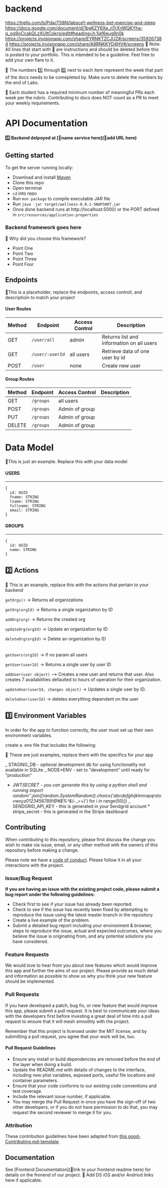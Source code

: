 # backend

https://trello.com/b/PdacT58N/labsce1-wellness-bet-exercise-and-sleep
https://docs.google.com/document/d/1bgKZY6Xe_nTrXnWQKYha-q_pg9oCcakQLzXUltCpkrg/edit#heading=h.1jaf6eug9n0k
https://projects.invisionapp.com/share/EYRNKTZCJUZ#/screens/359267384
https://projects.invisionapp.com/share/A8RNKKYD4HV#/screens
🚫 Note: All lines that start with 🚫 are instructions and should be deleted before this is posted to your portfolio. This is intended to be a guideline. Feel free to add your own flare to it.

🚫 The numbers 1️⃣ through 3️⃣ next to each item represent the week that part of the docs needs to be comepleted by. Make sure to delete the numbers by the end of Labs.

🚫 Each student has a required minimum number of meaningful PRs each week per the rubric. Contributing to docs does NOT count as a PR to meet your weekly requirements.

# API Documentation

#### 1️⃣ Backend delpoyed at [🚫name service here](🚫add URL here) <br>

## Getting started

To get the server running locally:

- Download and install [Maven](https://maven.apache.org/index.html)
- Clone this repo
- Open terminal
- `cd` into repo
- Run `mvn package` to compile executable JAR file
- Run `java -jar target/wellness-0.0.1-SNAPSHOT.jar`
- Once done backend runs at http://localhost:5000/ or the PORT defined in `src/resources/application.properties`

### Backend framework goes here

🚫 Why did you choose this framework?

- Point One
- Point Two
- Point Three
- Point Four

## Endpoints

🚫This is a placeholder, replace the endpoints, access controll, and descriptioin to match your project

#### User Routes

| Method | Endpoint        | Access Control | Description                               |
| ------ | --------------- | -------------- | ----------------------------------------- |
| GET    | `/user/all`     | admin          | Returns list and information on all users |
| GET    | `/user/:userId` | all users      | Retrieve data of one user by id           |
| POST   | `/user`         | none           | Create new user                           |

#### Group Routes

| Method | Endpoint  | Access Control | Description |
| ------ | --------- | -------------- | ----------- |
| GET    | `/groups` | all users      |             |
| POST   | `/groups` | Admin of group |             |
| PUT    | `/groups` | Admin of group |             |
| DELETE | `/groups` | Admin of group |             |

# Data Model

🚫This is just an example. Replace this with your data model

#### USERS

---

```
{
  id: UUID
  fname: STRING
  lname: STRING
  fullname: STRING
  email: STRING
}
```

#### GROUPS

---

```
{
  id: UUID
  name: STRING
}
```

## 2️⃣ Actions

🚫 This is an example, replace this with the actions that pertain to your backend

`getOrgs()` -> Returns all organizations

`getOrg(orgId)` -> Returns a single organization by ID

`addOrg(org)` -> Returns the created org

`updateOrg(orgId)` -> Update an organization by ID

`deleteOrg(orgId)` -> Delete an organization by ID
<br>
<br>
<br>
`getUsers(orgId)` -> if no param all users

`getUser(userId)` -> Returns a single user by user ID

`addUser(user object)` --> Creates a new user and returns that user. Also creates 7 availabilities defaulted to hours of operation for their organization.

`updateUser(userId, changes object)` -> Updates a single user by ID.

`deleteUser(userId)` -> deletes everything dependent on the user

## 3️⃣ Environment Variables

In order for the app to function correctly, the user must set up their own environment variables.

create a .env file that includes the following:

🚫 These are just examples, replace them with the specifics for your app

_ STAGING_DB - optional development db for using functionality not available in SQLite
_ NODE\*ENV - set to "development" until ready for "production"

- JWT*SECRET - you can generate this by using a python shell and running import random''.join([random.SystemRandom().choice('abcdefghijklmnopqrstuvwxyz0123456789!@#\$%^&amp;*(-_=+)') for i in range(50)])
  _ SENDGRID_API_KEY - this is generated in your Sendgrid account \* stripe_secret - this is generated in the Stripe dashboard

## Contributing

When contributing to this repository, please first discuss the change you wish to make via issue, email, or any other method with the owners of this repository before making a change.

Please note we have a [code of conduct](./code_of_conduct.md). Please follow it in all your interactions with the project.

### Issue/Bug Request

**If you are having an issue with the existing project code, please submit a bug report under the following guidelines:**

- Check first to see if your issue has already been reported.
- Check to see if the issue has recently been fixed by attempting to reproduce the issue using the latest master branch in the repository.
- Create a live example of the problem.
- Submit a detailed bug report including your environment & browser, steps to reproduce the issue, actual and expected outcomes, where you believe the issue is originating from, and any potential solutions you have considered.

### Feature Requests

We would love to hear from you about new features which would improve this app and further the aims of our project. Please provide as much detail and information as possible to show us why you think your new feature should be implemented.

### Pull Requests

If you have developed a patch, bug fix, or new feature that would improve this app, please submit a pull request. It is best to communicate your ideas with the developers first before investing a great deal of time into a pull request to ensure that it will mesh smoothly with the project.

Remember that this project is licensed under the MIT license, and by submitting a pull request, you agree that your work will be, too.

#### Pull Request Guidelines

- Ensure any install or build dependencies are removed before the end of the layer when doing a build.
- Update the README.md with details of changes to the interface, including new plist variables, exposed ports, useful file locations and container parameters.
- Ensure that your code conforms to our existing code conventions and test coverage.
- Include the relevant issue number, if applicable.
- You may merge the Pull Request in once you have the sign-off of two other developers, or if you do not have permission to do that, you may request the second reviewer to merge it for you.

### Attribution

These contribution guidelines have been adapted from [this good-Contributing.md-template](https://gist.github.com/PurpleBooth/b24679402957c63ec426).

## Documentation

See [Frontend Documentation](🚫link to your frontend readme here) for details on the fronend of our project.
🚫 Add DS iOS and/or Andriod links here if applicable.
